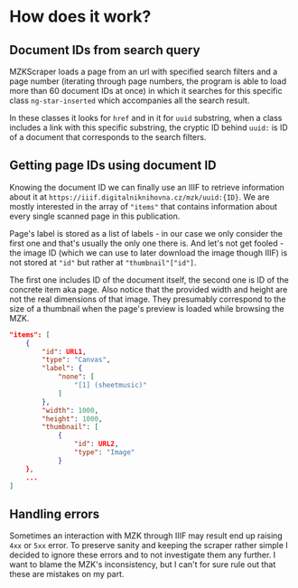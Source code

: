 # How does it work?

## Document IDs from search query

MZKScraper loads a page from an url with specified search filters and a page number (iterating through page numbers, the program is able to load more than 60 document IDs at once) in which it searches for this specific class `ng-star-inserted` which accompanies all the search result.

In these classes it looks for `href` and in it for `uuid` substring, when a class includes a link with this specific substring, the cryptic ID behind `uuid:` is ID of a document that corresponds to the search filters.

## Getting page IDs using document ID

Knowing the document ID we can finally use an IIIF to retrieve information about it at `https://iiif.digitalniknihovna.cz/mzk/uuid:{ID}`. We are mostly interested in the array of `"items"` that contains information about every single scanned page in this publication.

Page's label is stored as a list of labels - in our case we only consider the first one and that's usually the only one there is. And let's not get fooled - the image ID (which we can use to later download the image though IIIF) is not stored at `"id"` but rather at `"thumbnail"["id"]`.

The first one includes ID of the document itself, the second one is ID of the concrete item aka page. Also notice that the provided width and height are not the real dimensions of that image. They presumably correspond to the size of a thumbnail when the page's preview is loaded while browsing the MZK.

```json
"items": [
    {
        "id": URL1,
        "type": "Canvas",
        "label": {
            "none": [
                "[1] (sheetmusic)"
            ]
        },
        "width": 1000,
        "height": 1000,
        "thumbnail": [
            {
                "id": URL2,
                "type": "Image"
            }
    },
    ...
]
```

## Handling errors

Sometimes an interaction with MZK through IIIF may result end up raising `4xx` or `5xx` error. To preserve sanity and keeping the scraper rather simple I decided to ignore these errors and to not investigate them any further. I want to blame the MZK's inconsistency, but I can't for sure rule out that these are mistakes on my part.
